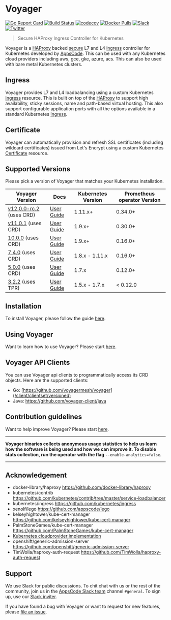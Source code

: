 # Voyager

[![Go Report Card](https://goreportcard.com/badge/github.com/voyagermesh/voyager)](https://goreportcard.com/report/github.com/voyagermesh/voyager)
[![Build Status](https://github.com/voyagermesh/voyager/workflows/CI/badge.svg)](https://github.com/voyagermesh/voyager/actions?workflow=CI)
[![codecov](https://codecov.io/gh/voyagermesh/voyager/branch/master/graph/badge.svg)](https://codecov.io/gh/voyagermesh/voyager)
[![Docker Pulls](https://img.shields.io/docker/pulls/voyagermesh/voyager.svg)](https://hub.docker.com/r/voyagermesh/voyager/)
[![Slack](https://slack.appscode.com/badge.svg)](https://slack.appscode.com)
[![Twitter](https://img.shields.io/twitter/follow/appscodehq.svg?style=social&logo=twitter&label=Follow)](https://twitter.com/intent/follow?screen_name=AppsCodeHQ)

> Secure HAProxy Ingress Controller for Kubernetes

Voyager is a [HAProxy](http://www.haproxy.org/) backed [secure](#certificate) L7 and L4 [ingress](#ingress) controller for Kubernetes developed by
[AppsCode](https://appscode.com). This can be used with any Kubernetes cloud providers including aws, gce, gke, azure, acs. This can also be used with bare metal Kubernetes clusters.

## Ingress
Voyager provides L7 and L4 loadbalancing using a custom Kubernetes [Ingress](https://voyagermesh.com/latest/guides/ingress/) resource. This is built on top of the [HAProxy](http://www.haproxy.org/) to support high availability, sticky sessions, name and path-based virtual hosting.
This also support configurable application ports with all the options available in a standard Kubernetes [Ingress](https://kubernetes.io/docs/concepts/services-networking/ingress/).

## Certificate
Voyager can automatically provision and refresh SSL certificates (including wildcard certificates) issued from Let's Encrypt using a custom Kubernetes [Certificate](https://voyagermesh.com/latest/guides/certificate/) resource.

## Supported Versions
Please pick a version of Voyager that matches your Kubernetes installation.

| Voyager Version                                                                          | Docs                                                                    | Kubernetes Version | Prometheus operator Version |
|------------------------------------------------------------------------------------------|-------------------------------------------------------------------------|--------------------|-----------------------------|
| [v12.0.0-rc.2](https://github.com/voyagermesh/voyager/releases/tag/v12.0.0-rc.2) (uses CRD) | [User Guide](https://voyagermesh.com/v12.0.0-rc.2/)       | 1.11.x+            | 0.34.0+                     |
| [v11.0.1](https://github.com/voyagermesh/voyager/releases/tag/v11.0.1) (uses CRD)           | [User Guide](https://voyagermesh.com/v11.0.1/)            | 1.9.x+             | 0.30.0+                     |
| [10.0.0](https://github.com/voyagermesh/voyager/releases/tag/10.0.0) (uses CRD)             | [User Guide](https://voyagermesh.com/10.0.0/)             | 1.9.x+             | 0.16.0+                     |
| [7.4.0](https://github.com/voyagermesh/voyager/releases/tag/7.4.0) (uses CRD)               | [User Guide](https://voyagermesh.com/7.4.0/)              | 1.8.x - 1.11.x     | 0.16.0+                     |
| [5.0.0](https://github.com/voyagermesh/voyager/releases/tag/5.0.0) (uses CRD)               | [User Guide](https://voyagermesh.com/5.0.0/)              | 1.7.x              | 0.12.0+                     |
| [3.2.2](https://github.com/voyagermesh/voyager/releases/tag/3.2.2) (uses TPR)               | [User Guide](https://github.com/voyagermesh/voyager/tree/3.2.2/docs)       | 1.5.x - 1.7.x      | < 0.12.0                    |

## Installation
To install Voyager, please follow the guide [here](https://voyagermesh.com/latest/setup/install/).

## Using Voyager
Want to learn how to use Voyager? Please start [here](https://voyagermesh.com/latest/welcome/).

## Voyager API Clients
You can use Voyager api clients to programmatically access its CRD objects. Here are the supported clients:

- Go: [https://github.com/voyagermesh/voyager](/client/clientset/versioned)
- Java: https://github.com/voyager-client/java

## Contribution guidelines
Want to help improve Voyager? Please start [here](https://voyagermesh.com/latest/welcome/contributing/).

---

**Voyager binaries collects anonymous usage statistics to help us learn how the software is being used and how we can improve it.
To disable stats collection, run the operator with the flag** `--enable-analytics=false`.

---

## Acknowledgement
 - docker-library/haproxy https://github.com/docker-library/haproxy
 - kubernetes/contrib https://github.com/kubernetes/contrib/tree/master/service-loadbalancer
 - kubernetes/ingress https://github.com/kubernetes/ingress
 - xenolf/lego https://github.com/appscode/lego
 - kelseyhightower/kube-cert-manager https://github.com/kelseyhightower/kube-cert-manager
 - PalmStoneGames/kube-cert-manager https://github.com/PalmStoneGames/kube-cert-manager
 - [Kubernetes cloudprovider implementation](https://github.com/kubernetes/kubernetes/tree/master/pkg/cloudprovider)
 - openshift/generic-admission-server https://github.com/openshift/generic-admission-server
 - TimWolla/haproxy-auth-request https://github.com/TimWolla/haproxy-auth-request

## Support

We use Slack for public discussions. To chit chat with us or the rest of the community, join us in the [AppsCode Slack team](https://appscode.slack.com/messages/C0XQFLGRM/details/) channel `#general`. To sign up, use our [Slack inviter](https://slack.appscode.com/).

If you have found a bug with Voyager or want to request for new features, please [file an issue](https://github.com/voyagermesh/voyager/issues/new).

